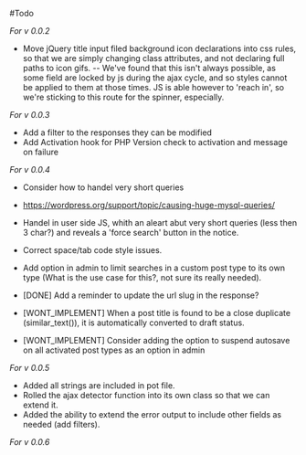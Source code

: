 #Todo

_For v 0.0.2_
 
* Move jQuery title input filed background icon declarations into css rules, so that we are simply changing class attributes, and not declaring full paths to icon gifs.
-- We've found that this isn't always possible, as some field are locked by js during the ajax cycle, and so styles cannot be applied to them at those times. JS is able however to 'reach in', so we're sticking to this route for the spinner, especially.


_For v 0.0.3_

* Add a filter to the responses they can be modified
* Add Activation hook for PHP Version check to activation and message on failure

_For v 0.0.4_

* Consider how to handel very short queries 
* https://wordpress.org/support/topic/causing-huge-mysql-queries/
* Handel in user side JS, whith an aleart abut very short queries (less then 3 char?) and reveals a 'force search' button in the notice.

* Correct space/tab code style issues.

* Add option in admin to limit searches in a custom post type to its own type (What is the use case for this?, not sure its really needed).

* [DONE] Add a reminder to update the url slug in the response?

* [WONT_IMPLEMENT] When a post title is found to be a close duplicate (similar_text()), it is automatically converted to draft status.

* [WONT_IMPLEMENT] Consider adding the option to suspend autosave on all activated post types as an option in admin


_For v 0.0.5_

* Added all strings are included in pot file.
* Rolled the ajax detector function into its own class so that we can extend it. 
* Added the ability to extend the error output to include other fields as needed (add filters).

_For v 0.0.6_
